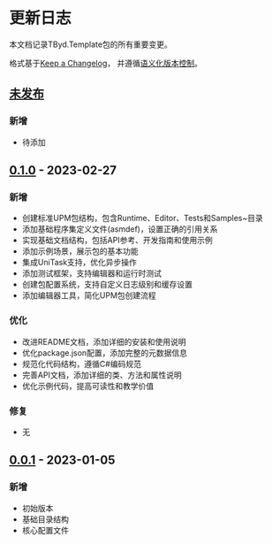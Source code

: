 # 更新日志

本文档记录TByd.Template包的所有重要变更。

格式基于[Keep a Changelog](https://keepachangelog.com/zh-CN/1.0.0/)，
并遵循[语义化版本控制](https://semver.org/lang/zh-CN/)。

## [未发布]

### 新增
- 待添加

## [0.1.0] - 2023-02-27

### 新增
- 创建标准UPM包结构，包含Runtime、Editor、Tests和Samples~目录
- 添加基础程序集定义文件(asmdef)，设置正确的引用关系
- 实现基础文档结构，包括API参考、开发指南和使用示例
- 添加示例场景，展示包的基本功能
- 集成UniTask支持，优化异步操作
- 添加测试框架，支持编辑器和运行时测试
- 创建包配置系统，支持自定义日志级别和缓存设置
- 添加编辑器工具，简化UPM包创建流程

### 优化
- 改进README文档，添加详细的安装和使用说明
- 优化package.json配置，添加完整的元数据信息
- 规范化代码结构，遵循C#编码规范
- 完善API文档，添加详细的类、方法和属性说明
- 优化示例代码，提高可读性和教学价值

### 修复
- 无

## [0.0.1] - 2023-01-05

### 新增
- 初始版本
- 基础目录结构
- 核心配置文件

[未发布]: https://github.com/YourOrganization/YourPackageName/compare/v0.1.0...HEAD
[0.1.0]: https://github.com/YourOrganization/YourPackageName/compare/v0.0.1...v0.1.0
[0.0.1]: https://github.com/YourOrganization/YourPackageName/releases/tag/v0.0.1